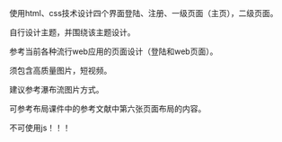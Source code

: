 使用html、css技术设计四个界面登陆、注册、一级页面（主页），二级页面。

自行设计主题，并围绕该主题设计。

参考当前各种流行web应用的页面设计（登陆和web页面）。

须包含高质量图片，短视频。

建议参考瀑布流图片方式。

可参考布局课件中的参考文献中第六张页面布局的内容。

不可使用js！！！
